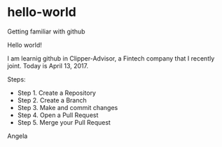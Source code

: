 # hello-world
Getting familiar with github

Hello world!

I am learnig github in Clipper-Advisor, a Fintech company that I recently joint.
Today is April 13, 2017. 

Steps:

+ Step 1. Create a Repository
+ Step 2. Create a Branch
+ Step 3. Make and commit changes
+ Step 4. Open a Pull Request
+ Step 5. Merge your Pull Request

Angela
